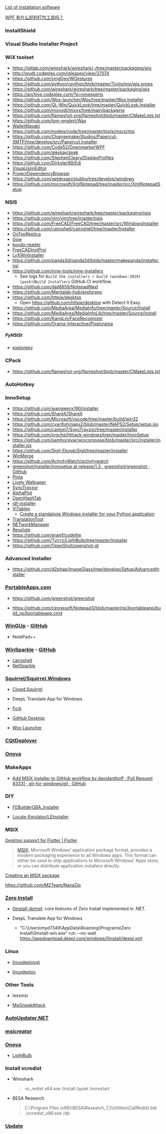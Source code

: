 [List of installation software](https://link.zhihu.com/?target=https%3A//en.wikipedia.org/wiki/List_of_installation_software)

[WPF 有什么好的打包工具吗？](https://www.zhihu.com/question/57741522)

### InstallShield

### Visual Studio Installer Project

### WiX toolset

- https://gitlab.com/wireshark/wireshark/-/tree/master/packaging/wix
- http://wudt.codeplex.com/releases/view/37074
- https://github.com/yingDev/WGestures
- https://github.com/python/cpython/blob/master/Tools/msi/wix.props
- https://github.com/wireshark/wireshark/tree/master/packaging/wix
- https://archive.codeplex.com/?p=nmexperts
- https://github.com/Wox-launcher/Wox/tree/master/Wox.Installer
- https://github.com/QL-Win/QuickLook/tree/master/QuickLook.Installer
- https://github.com/mixxxdj/mixxx/tree/main/packaging
- https://github.com/flameshot-org/flameshot/blob/master/CMakeLists.txt
- https://github.com/tom-englert/Wax
- [WalletWasabi](https://github.com/zkSNACKs/WalletWasabi)
- https://github.com/nodejs/node/tree/master/tools/msvs/msi
- https://github.com/ChangemakerStudios/Papercut-SMTP/tree/develop/src/Papercut.Installer
- https://github.com/Code52/DownmarkerWPF
- https://github.com/alexkay/spek
- https://github.com/StephenCleary/DisplayProfiles
- https://github.com/Dirkster99/Edi
- [VisualJsonEditor](https://github.com/RicoSuter/VisualJsonEditor)
- [ProjectDependencyBrowser](https://github.com/RicoSuter/ProjectDependencyBrowser)
- https://github.com/getdnsapi/stubby/tree/develop/windows
- https://github.com/microsoft/XmlNotepad/tree/master/src/XmlNotepadSetup

### NSIS

- https://github.com/wireshark/wireshark/tree/master/packaging/nsis
- https://github.com/vim/vim/tree/master/nsis
- https://github.com/FreeCAD/FreeCAD/tree/master/src/WindowsInstaller
- https://github.com/cairoshell/cairoshell/tree/master/Installer
- [OnTopReplica](https://github.com/LorenzCK/OnTopReplica)
- [Gow](https://github.com/bmatzelle/gow)
- [koodo-reader](https://github.com/troyeguo/koodo-reader)
- [FreeCADInstProj](https://github.com/donovaly/FreeCADInstProj)
- [LyXWinInstaller](https://github.com/donovaly/LyXWinInstaller)
- https://github.com/panda3d/panda3d/blob/master/makepanda/installer.nsi
- https://github.com/mne-tools/mne-installers
  - See logs for `Build the installers / build (windows-2019) (push)`/`Build Installers` GitHub CI workflow.
- https://github.com/dail8859/NotepadNext
- https://github.com/Mentalab-hub/explorepy
- https://github.com/httpie/desktop
  - Open https://github.com/httpie/desktop with Detect It Easy.
- https://github.com/MediaArea/MediaInfo/tree/master/Source/Install
- https://github.com/MediaArea/MediaInfoLib/tree/master/Source/Install
- https://github.com/KangLin/FaceRecognizer
- https://github.com/Orama-Interactive/Pixelorama

##### PyNSISt

- [explorepy](https://github.com/Mentalab-hub/explorepy/tree/master/installer/windows)

### CPack

- https://github.com/flameshot-org/flameshot/blob/master/CMakeLists.txt

### AutoHotkey

### InnoSetup

- https://github.com/wangwenx190/installer
- https://github.com/ShareX/ShareX
- https://github.com/Microsoft/vscode/tree/master/build/win32
- https://github.com/cyanfish/naps2/blob/master/NAPS2/Setup/setup.iss
- https://github.com/canton7/SyncTrayzor/tree/master/installer
- https://github.com/xroche/httrack-windows/tree/master/InnoSetup
- https://github.com/samhocevar/wincompose/blob/master/src/installer/installer.iss
- https://github.com/Sigil-Ebook/Sigil/tree/master/installer
- [WinMerge](https://github.com/WinMerge/winmerge/tree/master/Installer)
- https://github.com/ActivityWatch/activitywatch
- [greenshot/installer/innosetup at release/1.3 · greenshot/greenshot · GitHub](https://github.com/greenshot/greenshot/tree/release/1.3/installer/innosetup)
- [Pinta](https://github.com/PintaProject/Pinta/blob/master/installer/windows/installer.iss)
- [Lively Wallpaper](https://github.com/rocksdanister/lively)
- [SyncTrayzor](https://github.com/canton7/SyncTrayzor)
- [AlphaPlot](https://github.com/narunlifescience/AlphaPlot)
- [OpenHashTab](https://github.com/namazso/OpenHashTab)
- [idf-installer](https://github.com/espressif/idf-installer)
- [ViTables](https://github.com/uvemas/ViTables/blob/master/doc/develop.rst)
  - [Create a standalone Windows installer for your Python application](https://cyrille.rossant.net/create-a-standalone-windows-installer-for-your-python-application/)
- [TranslationTool](https://github.com/Kybs0/TranslationTool)
- [NETworkManager](https://github.com/BornToBeRoot/NETworkManager)
- [Resolute](https://github.com/rizonesoft/Resolute)
- https://github.com/eranif/codelite
- https://github.com/Tyrrrz/LightBulb/tree/master/Installer
- https://github.com/OpenShot/openshot-qt

### Advanced Installer

- https://github.com/d2phap/ImageGlass/tree/develop/Setup/AdvancedInstaller

### [PortableApps.com](http://portableapps.com/apps/development/portableapps.com_installer)

- https://github.com/greenshot/greenshot

- https://github.com/rizonesoft/Notepad3/blob/master/np3portableapp/build_np3portableapp.cmd

### [WinGUp](https://wingup.org/) - [GitHub](https://github.com/gup4win/wingup)

- NotePad++

### [WinSparkle](https://winsparkle.org/) - [GitHub](https://github.com/vslavik/winsparkle)

- [cairoshell](https://github.com/cairoshell/cairoshell/tree/master/Dependencies/WinSparkle)
- [NetSparkle](https://github.com/NetSparkleUpdater/NetSparkle)

### [Squirrel/Squirrel.Windows](https://github.com/Squirrel/Squirrel.Windows)

- [Clowd.Squirrel](https://github.com/clowd/Clowd.Squirrel)

- DeepL Translate App for Windows

- [Fork](https://fork.dev/)

- [GitHub Desktop](https://desktop.github.com/)

- [Wox Launcher](https://github.com/Wox-launcher/Wox)

### [CQtDeployer](https://github.com/QuasarApp/CQtDeployer)

### [Onova](https://github.com/Tyrrrz/Onova)

### MakeAppx

- [Add MSIX installer to GitHub workflow by davidanthoff · Pull Request #3331 · git-for-windows/git · GitHub](https://github.com/git-for-windows/git/pull/3331/files)

### DIY

- [FEBuilderGBA_Installer](https://github.com/FEBuilderGBA/FEBuilderGBA_Installer)

- [Locale-Emulator/LEInstaller](https://github.com/xupefei/Locale-Emulator/tree/master/LEInstaller)

### MSIX

[Desktop support for Flutter | Flutter](https://docs.flutter.dev/desktop)

> [MSIX](https://docs.microsoft.com/en-us/windows/msix/overview), Microsoft Windows’ application package format,
> provides a modern packaging experience to all Windows apps.
> This format can either be used to ship applications
> to Microsoft Windows’ Apps store, or you can
> distribute application installers directly.

[Creating an MSIX package](https://learn.microsoft.com/en-us/windows/msix/packaging-tool/create-an-msix-overview?source=recommendations)

https://github.com/M2Team/NanaZip

### [Zero Install](https://0install.net/)

- [0install-dotnet](https://github.com/0install/0install-dotnet): core features of Zero Install implemented in .NET.

- DeepL Translate App for Windows

  - "C:\Users\myd7349\AppData\Roaming\Programs\Zero Install\0install-win.exe" run --no-wait https://appdownload.deepl.com/windows/0install/deepl.xml

### Linux

- [linuxdeployqt](https://github.com/probonopd/linuxdeployqt)

- [linuxdeploy](https://github.com/linuxdeploy/linuxdeploy)

### Other Tools

- lessmsi

- [MsiSneakAttack](https://github.com/Redth/MsiSneakAttack)

### [AutoUpdater.NET](https://github.com/ravibpatel/AutoUpdater.NET)

### [msicreator](https://github.com/jpakkane/msicreator)

### [Onova](https://github.com/Tyrrrz/Onova)

- [LightBulb](https://github.com/Tyrrrz/LightBulb)

### Install vcredist

- Wireshark

  > vc_redist.x64.exe /install /quiet /norestart

- BESA Research

  > C:\Program Files (x86)\BESA\Research_7_1\Utilities\CallRedist.bat
  > .\vcredist_x86.exe /qb

### [Update](https://github.com/avplayer/avupdate)
